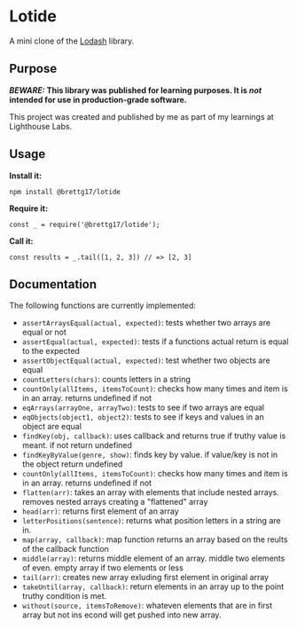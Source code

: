 # Lotide

A mini clone of the [Lodash](https://lodash.com) library.

## Purpose

**_BEWARE:_ This library was published for learning purposes. It is _not_ intended for use in production-grade software.**

This project was created and published by me as part of my learnings at Lighthouse Labs. 

## Usage

**Install it:**

`npm install @brettg17/lotide`

**Require it:**

`const _ = require('@brettg17/lotide');`

**Call it:**

`const results = _.tail([1, 2, 3]) // => [2, 3]`

## Documentation

The following functions are currently implemented:

* `assertArraysEqual(actual, expected)`: tests whether two arrays are equal or not 
* `assertEqual(actual, expected)`: tests if a functions actual return is equal to the expected
* `assertObjectEqual(actual, expected)`: test whether two objects are equal
* `countLetters(chars)`: counts letters in a string
* `countOnly(allItems, itemsToCount)`: checks how many times and item is in an array. returns undefined if not
* `eqArrays(arrayOne, arrayTwo)`: tests to see if two arrays are equal 
* `eqObjects(object1, object2)`: tests to see if keys and values in an object are equal
* `findKey(obj, callback)`: uses callback and returns true if truthy value is meant. if not return undefined
* `findKeyByValue(genre, show)`: finds key by value. if value/key is not in the object return undefined
* `countOnly(allItems, itemsToCount)`: checks how many times and item is in an array. returns undefined if not
* `flatten(arr)`: takes an array with elements that include nested arrays. removes nested arrays creating a "flattened" array
* `head(arr)`: returns first element of an array
* `letterPositions(sentence)`: returns what position letters in a string are in.
* `map(array, callback)`: map function returns an array based on the reults of the callback function
* `middle(array)`: returns middle element of an array. middle two elements of even. empty array if two elements or less 
* `tail(arr)`: creates new array exluding first element in original array
* `takeUntil(array, callback)`: return elements in an array up to the point truthy condition is met.
* `without(source, itemsToRemove)`: whateven elements that are in first array but not ins econd will get pushed into new array.